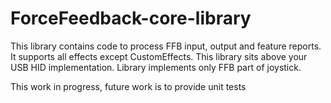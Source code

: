 # ForceFeedback-core-library

This library contains code to process FFB input, output and feature reports. It supports all effects except CustomEffects.
This library sits above your USB HID implementation. Library implements only FFB part of joystick.

This work in progress, future work is to provide unit tests
